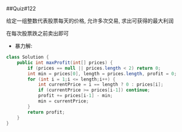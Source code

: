 ##Quiz#122

给定一组整数代表股票每天的价格, 允许多次交易, 求出可获得的最大利润

在每次股票跌之前卖出即可

* 暴力解: 

```java
class Solution {
    public int maxProfit(int[] prices) {
        if (prices == null || prices.length < 2) return 0;
        int min = prices[0], length = prices.length, profit = 0;
        for (int i = 1;i <= length;i++) {
            int currentPrice = i == length ? 0 : prices[i];
            if (currentPrice >= prices[i-1]) continue;
            profit += prices[i-1] - min;
            min = currentPrice;
        }
        return profit;
    }
}
```